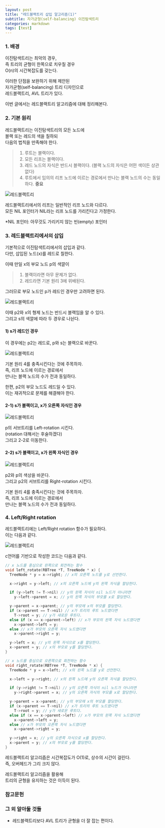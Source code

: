 ```yaml
---
layout: post
title: "레드블랙트리 삽입 알고리즘(1)"
subtitle: 자가균형(self-balancing) 이진탐색트리
categories: markdown
tags: [test]
---
```


### 1. 배경

이진탐색트리는 최악의 경우,  
즉 트리의 균형이 한쪽으로 치우칠 경우  
O(n)의 시간복잡도를 갖는다. 

이러한 단점을 보완하기 위해 제안된  
자가균형(self-balancing) 트리 디자인으로  
레드블랙트리, AVL 트리가 있다. 

이번 글에서는 레드블랙트리 알고리즘에 대해 정리해본다.

### 2. 기본 원리

레드블랙트리는 이진탐색트리의 모든 노드에  
블랙 또는 레드의 색을 칠하되  
다음의 법칙을 만족해야 한다.

>1. 루트는 블랙이다.
>2. 모든 리프는 블랙이다.
>3. 레드 노드의 자식은 반드시 블랙이다.
>   (블랙 노드의 자식은 어떤 색이든 상관없다)
>4. 루트에서 임의의 리프 노드에 이르는 경로에서
>   만나는 블랙 노드의 수는 동일하다. **중요**
  
![레드블랙트리](https://github.com/gitul0515/gitul0515.github.io/blob/main/_posts/image/%EB%A0%88%EB%93%9C%EB%B8%94%EB%9E%99%ED%8A%B8%EB%A6%AC/1.png?raw=true)
  

레드블랙트리에서의 리프는 일반적인 리프 노드와 다르다.  
모든 NIL 포인터가 NIL라는 리프 노드를 가리킨다고 가정한다.  

*NIL 포인터: 아무것도 가리키지 않는 빈(empty) 포인터

### 3. 레드블랙트리에서의 삽입

기본적으로 이진탐색트리에서의 삽입과 같다.  
다만, 삽입된 노드(x)를 레드로 칠한다.

이때 만일 x의 부모 노드 p의 색깔이
 >1. 블랙이라면 아무 문제가 없다.
 >2. 레드라면 기본 원리 3에 위배된다.

그러므로 부모 노드인 p가 레드인 경우만 고려하면 된다.

![레드블랙트리](https://github.com/gitul0515/gitul0515.github.io/blob/main/_posts/image/%EB%A0%88%EB%93%9C%EB%B8%94%EB%9E%99%ED%8A%B8%EB%A6%AC/2.png?raw=true)

이때 p2와 x의 형제 노드는 반드시 블랙임을 알 수 있다.  
그리고 s의 색깔에 따라 두 경우로 나뉜다. 

#### 1) s가 레드인 경우

이 경우에는 p2는 레드로, p와 s는 블랙으로 바꾼다. 

![레드블랙트리](https://github.com/gitul0515/gitul0515.github.io/blob/main/_posts/image/%EB%A0%88%EB%93%9C%EB%B8%94%EB%9E%99%ED%8A%B8%EB%A6%AC/3.png?raw=true)

기본 원리 4를 충족시킨다는 것에 주목하자.  
즉, 리프 노드에 이르는 경로에서  
만나는 블랙 노드의 수가 전과 동일하다.

한편, p2의 부모 노드도 레드일 수 있다.  
이는 재귀적으로 문제를 해결해야 한다.

#### 2-1) s가 블랙이고, x가 오른쪽 자식인 경우

![레드블랙트리](https://github.com/gitul0515/gitul0515.github.io/blob/main/_posts/image/%EB%A0%88%EB%93%9C%EB%B8%94%EB%9E%99%ED%8A%B8%EB%A6%AC/4.png?raw=true)

p의 서브트리를 Left-rotation 시킨다.  
(rotation 대해서는 후술하겠다)  
그리고 2-2로 이동한다. 

#### 2-2) s가 블랙이고, x가 왼쪽 자식인 경우

![레드블랙트리](https://github.com/gitul0515/gitul0515.github.io/blob/main/_posts/image/%EB%A0%88%EB%93%9C%EB%B8%94%EB%9E%99%ED%8A%B8%EB%A6%AC/5.png?raw=true)

p2와 p의 색상을 바꾼다.  
그리고 p2의 서브트리를 Right-rotation 시킨다.

기본 원리 4를 충족시킨다는 것에 주목하자.  
즉, 리프 노드에 이르는 경로에서  
만나는 블랙 노드의 수가 전과 동일하다.

### 4. Left/Right rotation

레드블랙트리에는 Left/Right rotation 함수가 필요하다.  
이는 다음과 같다.

![레드블랙트리](https://github.com/gitul0515/gitul0515.github.io/blob/main/_posts/image/%EB%A0%88%EB%93%9C%EB%B8%94%EB%9E%99%ED%8A%B8%EB%A6%AC/6.png?raw=true)

c언어를 기반으로 작성한 코드는 다음과 같다. 

```C
// x 노드를 중심으로 왼쪽으로 회전하는 함수
void left_rotate(RBTree *T, TreeNode * x) {
  TreeNode * y = x->right; // x의 오른쪽 노드를 y로 선언한다.

  x->right = y->left; // x의 오른쪽 노드에 y의 왼쪽 자식을 할당한다.

  if (y->left != T->nil) // y의 왼쪽 자식이 nil 노드가 아니라면
    y->left->parent = x; // y의 왼쪽 자식의 부모를 x로 할당한다.

  y->parent = x->parent; // y의 부모에 x의 부모를 할당한다. 
  if (x->parent == T->nil) // x가 트리의 루트 노드였다면
    T->root = y; // y가 새로운 루트다.
  else if (x == x->parent->left) // x가 부모의 왼쪽 자식 노드였다면
    x->parent->left = y;
  else // x가 부모의 오른쪽 자식 노드였다면
    x->parent->right = y;

  y->left = x; // y의 왼쪽 자식으로 x를 할당한다.
  x->parent = y; // x의 부모로 y를 할당한다.
}

// x 노드를 중심으로 오른쪽으로 회전하는 함수
void right_rotate(RBTree *T, TreeNode * x) {
  TreeNode * y = x->left; // x의 왼쪽 노드를 y로 선언한다.

  x->left = y->right; // x의 왼쪽 노드에 y의 오른쪽 자식을 할당한다.

  if (y->right != T->nil) // y의 오른쪽 자식이 nil 노드가 아니라면
    y->right->parent = x; // y의 오른쪽 자식의 부모를 x로 할당한다.

  y->parent = x->parent; // y의 부모에 x의 부모를 할당한다. 
  if (x->parent == T->nil) // x가 트리의 루트 노드였다면
    T->root = y; // y가 새로운 루트다.
  else if (x == x->parent->left) // x가 부모의 왼쪽 자식 노드였다면
    x->parent->left = y;
  else // x가 부모의 오른쪽 자식 노드였다면
    x->parent->right = y;

  y->right = x; // y의 오른쪽 자식으로 x를 할당한다.
  x->parent = y; // x의 부모로 y를 할당한다.
}
```

레드블랙트리 알고리즘은 시간복잡도가 O(1)로, 상수의 시간이 걸린다.  
즉, 오버헤드가 그리 크지 않다.  
  
레드블랙트리 알고리즘을 활용해  
트리의 균형을 유지하는 것은 이득이 된다.

### 참고문헌

### 그 외 알아둘 것들
- 레드블랙트리보다 AVL 트리가 균형을 더 잘 잡는 편이다.